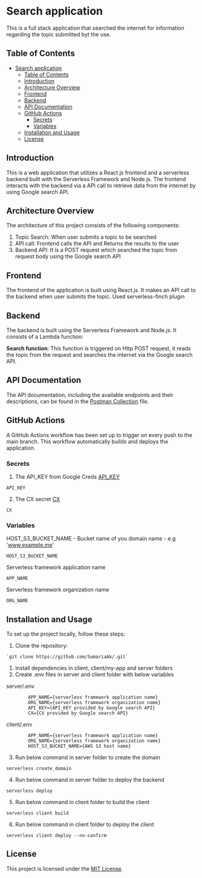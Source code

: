 # Search application 

This is a full stack application that searched the internet for information regarding the topic submitted byt the use.

## Table of Contents

- [Search application](#search-application)
  - [Table of Contents](#table-of-contents)
  - [Introduction](#introduction)
  - [Architecture Overview](#architecture-overview)
  - [Frontend](#frontend)
  - [Backend](#backend)
  - [API Documentation](#api-documentation)
  - [GitHub Actions](#github-actions)
    - [Secrets](#secrets)
    - [Variables](#variables)
  - [Installation and Usage](#installation-and-usage)
  - [License](#license)

## Introduction

This is a web application that utilizes a React.js frontend and a serverless backend built with the Serverless Framework and Node.js. The frontend interacts with the backend via a API call to retrieve data from the internet by using Google search API.

## Architecture Overview

The architecture of this project consists of the following components:
1. Topic Search: When user submits a topic to be searched
2. API call: Frontend calls the API and Returns the results to the user
3. Backend API: It is a POST request which searched the topic from request body using the Google search API

## Frontend

The frontend of the application is built using React.js. It makes an API call to the backend when user submits the topic.
Used serverless-finch plugin

## Backend

The backend is built using the Serverless Framework and Node.js. It consists of a Lambda function:

**Search function**: This function is triggered on Http POST request, it reads the topic from the request and searches the internet via the Google search API.


## API Documentation

The API documentation, including the available endpoints and their descriptions, can be found in the [Postman Collection](https://documenter.getpostman.com/view/18012753/2s93z5Ak75#3ccf505a-bf62-44d4-bfd0-b1327f07ed4b) file.


## GitHub Actions

A GitHub Actions workflow has been set up to trigger on every push to the main branch. This workflow automatically builds and deploys the application.

### Secrets

1. The API_KEY from Google Creds [API_KEY](https://console.cloud.google.com/apis/credentials)

```
API_KEY
```

2. The CX secret [CX](https://developers.google.com/custom-search/v1/overview)

```
CX
```

### Variables

HOST_S3_BUCKET_NAME - Bucket name of you domain name - e.g 'www.example.me'
```
HOST_S3_BUCKET_NAME
```

Serverless framework application name
```
APP_NAME
```
Serverless framework organization name 
```
ORG_NAME
```

## Installation and Usage

To set up the project locally, follow these steps:

1. Clone the repository: 

```
`git clone https://github.com/SumariaAk/.git`
```
1. Install dependencies in client, client/my-app and server folders
2. Create .env files in server and client folder with below variables

server/.env

```
        APP_NAME={serverless framework application name} 
        ORG_NAME={serverless framework organization name}
        API_KEY={API_KEY provided by Google search API}
        CX={CX provided by Google search API}
```
client/.env

```
        APP_NAME={serverless framework application name}
        ORG_NAME={serverless framework organization name}
        HOST_S3_BUCKET_NAME={AWS S3 host name}
```

3. Run below command in server folder to create the domain

```
serverless create_domain
```

4. Run below command in server folder to deploy the backend

```
serverless deploy
```

5. Run below command in client folder to build the client

```
serverless client build
```

6. Run below command in client folder to deploy the client

```
serverless client deploy --no-confirm
```

## License

This project is licensed under the [MIT License](LICENSE).